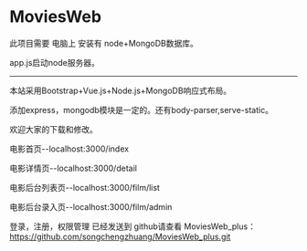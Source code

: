 # MoviesWeb
此项目需要 电脑上 安装有 node+MongoDB数据库。

app.js启动node服务器。

-----------------------------------------------------

本站采用Bootstrap+Vue.js+Node.js+MongoDB响应式布局。

添加express，mongodb模块是一定的。还有body-parser,serve-static。

欢迎大家的下载和修改。

电影首页--localhost:3000/index

电影详情页--localhost:3000/detail

电影后台列表页--localhost:3000/film/list

电影后台录入页--localhost:3000/film/admin

登录，注册，权限管理 已经发送到 github请查看  MoviesWeb_plus：https://github.com/songchengzhuang/MoviesWeb_plus.git
